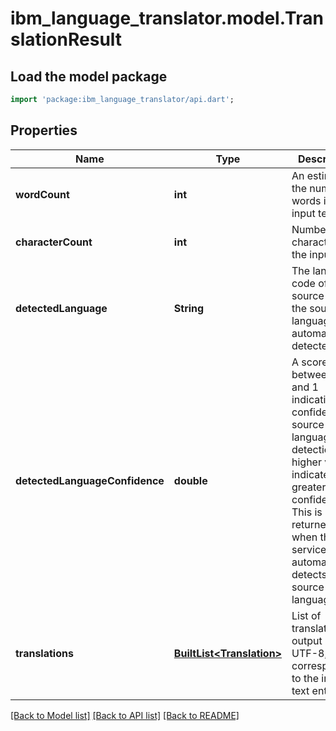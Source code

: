 # ibm_language_translator.model.TranslationResult

## Load the model package
```dart
import 'package:ibm_language_translator/api.dart';
```

## Properties
Name | Type | Description | Notes
------------ | ------------- | ------------- | -------------
**wordCount** | **int** | An estimate of the number of words in the input text. | 
**characterCount** | **int** | Number of characters in the input text. | 
**detectedLanguage** | **String** | The language code of the source text if the source language was automatically detected. | [optional] 
**detectedLanguageConfidence** | **double** | A score between 0 and 1 indicating the confidence of source language detection. A higher value indicates greater confidence. This is returned only when the service automatically detects the source language. | [optional] 
**translations** | [**BuiltList&lt;Translation&gt;**](Translation.md) | List of translation output in UTF-8, corresponding to the input text entries. | 

[[Back to Model list]](../../README.md#documentation-for-models) [[Back to API list]](../../README.md#documentation-for-api-endpoints) [[Back to README]](../../README.md)


